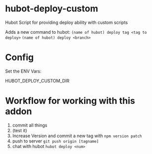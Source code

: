 hubot-deploy-custom
===================

Hubot Script for providing deploy ability with custom scripts

Adds a new command to hubot:
```(name of hubot) deploy tag <tag to deploy>```
```(name of hubot) deploy <branch>```

Config
======

Set the ENV Vars:

HUBOT_DEPLOY_CUSTOM_DIR


Workflow for working with this addon
====================================

1. commit all things
2. (test it)
3. Increase Version and commit a new tag with ```npm version patch```
4. push to server ```git push origin [tagname]```
5. chat with hubot ```hubot deploy <num>```

